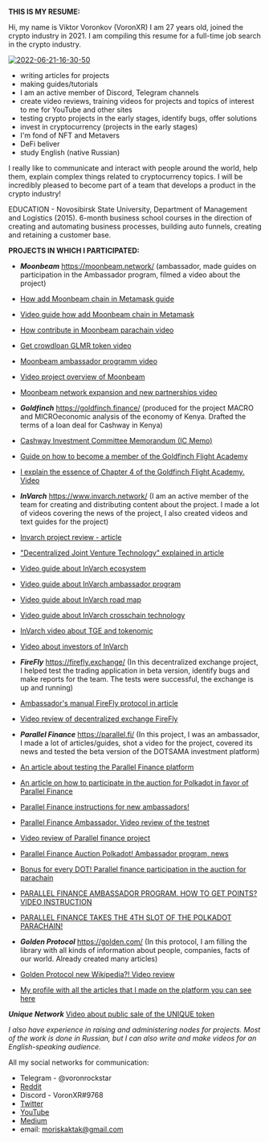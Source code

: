 **THIS IS MY RESUME:**

Hi, my name is Viktor Voronkov (VoronXR) I am 27 years old, joined the crypto industry in 2021. I am compiling this resume for a full-time job search in the crypto industry.

<a href="https://ibb.co/2S5r2Dt"><img src="https://i.ibb.co/RN7Knx0/2022-06-21-16-30-50.jpg" alt="2022-06-21-16-30-50" border="0"></a>

- writing articles for projects
- making guides/tutorials
- I am an active member of Discord, Telegram channels
- create video reviews, training videos for projects and topics of interest to me for YouTube and other sites
- testing crypto projects in the early stages, identify bugs, offer solutions
- invest in cryptocurrency (projects in the early stages)
- I'm fond of NFT and Metavers
- DeFi beliver
- study English (native Russian)

I really like to communicate and interact with people around the world, help them, explain complex things related to cryptocurrency topics. I will be incredibly pleased to become part of a team that develops a product in the crypto industry!

EDUCATION - Novosibirsk State University, Department of Management and Logistics (2015).
6-month business school courses in the direction of creating and automating business processes, building auto funnels, creating and retaining a customer base.


**PROJECTS IN WHICH I PARTICIPATED:**


- ***Moonbeam*** https://moonbeam.network/ (ambassador, made guides on participation in the Ambassador program, filmed a video about the project)
- [How add Moonbeam chain in Metamask guide](https://medium.com/@voronxr/%D0%BA%D0%B0%D0%BA-%D0%B4%D0%BE%D0%B1%D0%B0%D0%B2%D0%B8%D1%82%D1%8C-%D1%81%D0%B5%D1%82%D0%B8-moonbeam-%D0%B2-%D1%81%D0%B2%D0%BE%D0%B9-metamask-243dac8578cc)
- [Video guide how add Moonbeam chain in Metamask](https://www.youtube.com/watch?v=l3Daz6FjmWk)
- [How contribute in Moonbeam parachain video](https://www.youtube.com/watch?v=pdvT2lsY-58)
- [Get crowdloan GLMR token video](https://www.youtube.com/watch?v=plMFFVSsSME)
- [Moonbeam ambassador programm video](https://www.youtube.com/watch?v=7bpjxG4TPcM)
- [Video project overview of Moonbeam ](https://www.youtube.com/watch?v=59Y-n1PgSMA)
- [Moonbeam network expansion and new partnerships video](https://www.youtube.com/watch?v=G2WJuGfM2ms)


- ***Goldfinch*** https://goldfinch.finance/ (produced for the project MACRO and MICROeconomic analysis of the economy of Kenya. Drafted the terms of a loan deal for Cashway in Kenya) 
- [Cashway Investment Committee Memorandum (IC Memo)](https://docs.google.com/document/d/12UE_HT5BKqlYaJa6OkW4GWsPXb22_guHezSAjGy2IlQ/edit)
- [Guide on how to become a member of the Goldfinch Flight Academy](https://medium.com/@voronxr/flight-academy-goldfinch-opens-its-doors-to-everyone-30c5a94361ae)
- [I explain the essence of Chapter 4 of the Goldfinch Flight Academy. Video](https://www.youtube.com/watch?v=zq0e7Akte6Q)


- ***InVarch*** https://www.invarch.network/ (I am an active member of the team for creating and distributing content about the project. I made a lot of videos covering the news of the project, I also created videos and text guides for the project)
- [Invarch project review - article](https://medium.com/@voronxr/%D0%BE%D0%B1%D0%B7%D0%BE%D1%80-%D0%BF%D1%80%D0%BE%D0%B5%D0%BA%D1%82%D0%B0-invarch-8d6220d8977a)
- ["Decentralized Joint Venture Technology" explained in article](https://medium.com/@voronxr/invarch-%D0%B4%D0%B5%D1%86%D0%B5%D0%BD%D1%82%D1%80%D0%B0%D0%BB%D0%B8%D0%B7%D0%BE%D0%B2%D0%B0%D0%BD%D0%BD%D1%8B%D0%B5-%D1%81%D0%BE%D0%B2%D0%BC%D0%B5%D1%81%D1%82%D0%BD%D1%8B%D0%B5-%D0%BF%D1%80%D0%B5%D0%B4%D0%BF%D1%80%D0%B8%D1%8F%D1%82%D0%B8%D1%8F-9b94482fd15c)
- [Video guide about InVarch ecosystem](https://www.youtube.com/watch?v=cntmPdMGCMw)
- [Video guide about InVarch ambassador program](https://www.youtube.com/watch?v=nB81nrWDHx0)
- [Video guide about InVarch road map](https://www.youtube.com/watch?v=vx6tTNsjrFo)
- [Video guide about InVarch crosschain technology](https://www.youtube.com/watch?v=ILO1ya9OgaA)
- [InVarch video about TGE and tokenomic](https://www.youtube.com/watch?v=qfrLlY5KFTA)
- [Video about investors of InVarch](https://www.youtube.com/watch?v=F5-8pe-Tqfg)


- ***FireFly*** https://firefly.exchange/ (In this decentralized exchange project, I helped test the trading application in beta version, identify bugs and make reports for the team. The tests were successful, the exchange is up and running)
- [Ambassador's manual FireFly protocol in article](https://medium.com/@voronxr/firefly-%D1%83%D1%87%D0%B5%D0%B1%D0%BD%D0%B8%D0%BA-%D0%B0%D0%BC%D0%B1%D0%B0%D1%81%D1%81%D0%B0%D0%B4%D0%BE%D1%80%D0%B0-99c1c6ba0204)
- [Video review of decentralized exchange FireFly](https://www.youtube.com/watch?v=YLAL4pAk3s8)


- ***Parallel Finance*** https://parallel.fi/ (In this project, I was an ambassador, I made a lot of articles/guides, shot a video for the project, covered its news and tested the beta version of the DOTSAMA investment platform)
- [An article about testing the Parallel Finance platform](https://medium.com/@voronxr/%D1%82%D0%B5%D1%81%D1%82%D0%BD%D0%B5%D1%82-%D0%BF%D1%80%D0%BE%D0%B5%D0%BA%D1%82%D0%B0-parallel-finance-cf7866d10a94)
- [An article on how to participate in the auction for Polkadot in favor of Parallel Finance](https://medium.com/@voronxr/parallel-finance-%D0%B0%D1%83%D0%BA%D1%86%D0%B8%D0%BE%D0%BD-%D0%B7%D0%B0-polkadot-762943dea3b0)
- [Parallel Finance instructions for new ambassadors!](https://medium.com/@voronxr/parallel-finance-%D0%B8%D0%BD%D1%81%D1%82%D1%80%D1%83%D0%BA%D1%86%D0%B8%D1%8F-%D0%B4%D0%BB%D1%8F-%D0%BD%D0%BE%D0%B2%D1%8B%D1%85-%D0%B0%D0%BC%D0%B1%D0%B0%D1%81%D1%81%D0%B0%D0%B4%D0%BE%D1%80%D0%BE%D0%B2-4ae47ad83ccc)
- [Parallel Finance Ambassador. Video review of the testnet](https://www.youtube.com/watch?v=VOwbjPBuk04)
- [Video review of Parallel finance project](https://www.youtube.com/watch?v=cEIwu00iT4A)
- [Parallel Finance Auction Polkadot! Ambassador program, news](https://www.youtube.com/watch?v=9PKG_Y8MGLI)
- [Bonus for every DOT! Parallel finance participation in the auction for parachain](https://www.youtube.com/watch?v=KF1MRexEbEk)
- [PARALLEL FINANCE AMBASSADOR PROGRAM. HOW TO GET POINTS? VIDEO INSTRUCTION](https://www.youtube.com/watch?v=fJ3tkixBiG4)
- [PARALLEL FINANCE TAKES THE 4TH SLOT OF THE POLKADOT PARACHAIN!](https://www.youtube.com/watch?v=RnGIbgHTgnw)


- ***Golden Protocol*** https://golden.com/ (In this protocol, I am filling the library with all kinds of information about people, companies, facts of our world. Already created many articles)
- [Golden Protocol new Wikipedia?! Video review](https://www.youtube.com/watch?v=JOmW3Ke8I-8)
- [My profile with all the articles that I made on the platform you can see here](https://golden.com/profile/viktor-voronkov)


***Unique Network***
[Video about public sale of the UNIQUE token](https://www.youtube.com/watch?v=DghkpVyGItM)


_I also have experience in raising and administering nodes for projects.
Most of the work is done in Russian, but I can also write and make videos for an English-speaking audience._


All my social networks for communication:
- Telegram - @voronrockstar
- [Reddit](https://www.reddit.com/user/voronrockstar)
- Discord - VoronXR#9768
- [Twitter](https://twitter.com/voronrockstar)
- [YouTube](https://www.youtube.com/channel/UCCX2f3XKA6yc1JsTEgT-U4Q)
- [Medium](https://medium.com/@voronxr)
- email: moriskaktak@gmail.com



<!---
Voronxr/Voronxr is a ✨ special ✨ repository because its `README.md` (this file) appears on your GitHub profile.
You can click the Preview link to take a look at your changes.
--->
